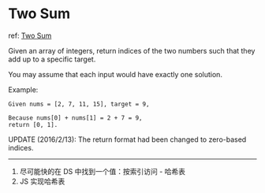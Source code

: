 # Two Sum

ref: [Two Sum](https://leetcode.com/problems/two-sum/)

Given an array of integers, return indices of the two numbers such that they add up to a specific target.

You may assume that each input would have exactly one solution.


Example:

    Given nums = [2, 7, 11, 15], target = 9,
    
    Because nums[0] + nums[1] = 2 + 7 = 9,
    return [0, 1].

UPDATE (2016/2/13):
The return format had been changed to zero-based indices.

***

1. 尽可能快的在 DS 中找到一个值：按索引访问 - 哈希表
2. JS 实现哈希表